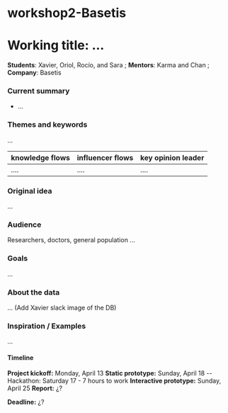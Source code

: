 # workshop2-Basetis

# Working title: ...

**Students**: Xavier, Oriol, Rocío, and Sara ; **Mentors**: Karma and Chan ; **Company**: Basetis

### Current summary
- ...

### Themes and keywords
...

| knowledge flows        | influencer flows | key opinion leader |
| -------       | ------------- | ------------- |
| ....        | .... | .... |

### Original idea
...

### Audience
Researchers, doctors, general population ...

### Goals
...


### About the data
... (Add Xavier slack image of the DB)

### Inspiration / Examples
...


#### Timeline
**Project kickoff:** Monday, April 13
**Static prototype:** Sunday, April 18 -- Hackathon: Saturday 17 - 7 hours to work
**Interactive prototype:** Sunday, April 25
**Report:** ¿?

**Deadline:** ¿?
